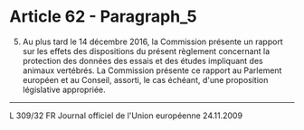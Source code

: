 # Article 62 - Paragraph_5

5. Au plus tard le 14 décembre 2016, la Commission présente un rapport sur les effets des dispositions du présent règlement concernant la protection des données des essais et des études impliquant des animaux vertébrés. La Commission présente ce rapport au Parlement européen et au Conseil, assorti, le cas échéant, d'une proposition législative appropriée.
---


L 309/32            FR                         Journal officiel de l'Union européenne                                24.11.2009